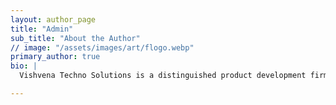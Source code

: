 ```yaml
---
layout: author_page
title: "Admin"
sub_title: "About the Author"
// image: "/assets/images/art/flogo.webp"
primary_author: true
bio: |
  Vishvena Techno Solutions is a distinguished product development firm specializing in both hardware and software solutions. Our core expertise lies in the realm of Intellectual Properties (IPs) and Deep Tech, where we leverage cutting-edge innovations to create transformative products.

---
```

